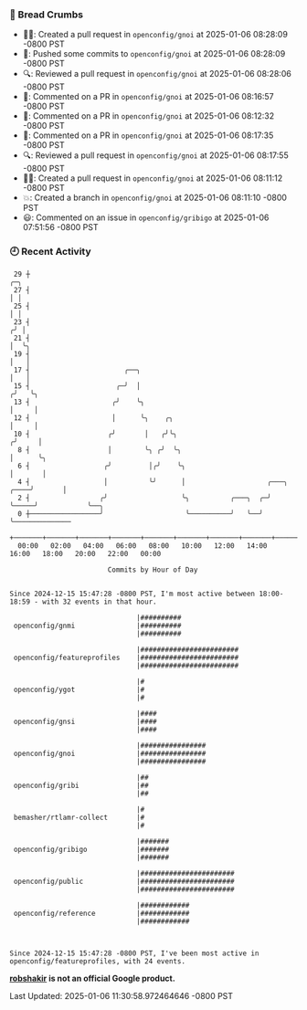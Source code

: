 ### 🍞 Bread Crumbs

 * ✍🏼: Created a pull request in `openconfig/gnoi` at 2025-01-06 08:28:09 -0800 PST
 * 🚢: Pushed some commits to `openconfig/gnoi` at 2025-01-06 08:28:09 -0800 PST
 * 🔍: Reviewed a pull request in  `openconfig/gnoi` at 2025-01-06 08:28:06 -0800 PST
 * 💬: Commented on a PR in  `openconfig/gnoi` at 2025-01-06 08:16:57 -0800 PST
 * 💬: Commented on a PR in  `openconfig/gnoi` at 2025-01-06 08:12:32 -0800 PST
 * 💬: Commented on a PR in  `openconfig/gnoi` at 2025-01-06 08:17:35 -0800 PST
 * 🔍: Reviewed a pull request in  `openconfig/gnoi` at 2025-01-06 08:17:55 -0800 PST
 * ✍🏼: Created a pull request in `openconfig/gnoi` at 2025-01-06 08:11:12 -0800 PST
 * 💥: Created a branch in `openconfig/gnoi` at 2025-01-06 08:11:10 -0800 PST
 * 😃: Commented on an issue in `openconfig/gribigo` at 2025-01-06 07:51:56 -0800 PST

### 🕘 Recent Activity
```
 29 ┼                                                                            ╭─╮
 27 ┤                                                                            │ │
 25 ┤                                                                            │ │
 23 ┤                                                                           ╭╯ │
 21 ┤                                                                           │  ╰╮
 19 ┤                                                                           │   │
 17 ┤                       ╭──╮                                                │   │
 15 ┤                     ╭─╯  │                                               ╭╯   ╰╮
 13 ┤                    ╭╯    ╰╮                                              │     │
 12 ┤                    │      ╰╮    ╭╮                                       │     │
 10 ┤                   ╭╯       │   ╭╯╰╮                                     ╭╯     │
  8 ┤                   │        ╰╮ ╭╯  ╰╮                                    │      ╰╮
  6 ┤                  ╭╯         │╭╯    ╰╮                                   │       │
  4 ┤                  │          ╰╯      │                    ╭───╮     ╭────╯       │
  2 ┤                 ╭╯                  ╰╮          ╭───╮  ╭─╯   ╰─────╯            ╰──╮
  0 ┼─────────────────╯                    ╰──────────╯   ╰──╯                           ╰──────────────
    +───────+───────+───────+───────+───────+───────+───────+───────+───────+───────+───────+───────+────
  00:00   02:00   04:00   06:00   08:00   10:00   12:00   14:00   16:00   18:00   20:00   22:00   00:00   

						Commits by Hour of Day


Since 2024-12-15 15:47:28 -0800 PST, I'm most active between 18:00-18:59 - with 32 events in that hour.

```



```
                               |##########
 openconfig/gnmi               |##########
                               |##########

                               |########################
 openconfig/featureprofiles    |########################
                               |########################

                               |#
 openconfig/ygot               |#
                               |#

                               |####
 openconfig/gnsi               |####
                               |####

                               |################
 openconfig/gnoi               |################
                               |################

                               |##
 openconfig/gribi              |##
                               |##

                               |#
 bemasher/rtlamr-collect       |#
                               |#

                               |#######
 openconfig/gribigo            |#######
                               |#######

                               |#######################
 openconfig/public             |#######################
                               |#######################

                               |############
 openconfig/reference          |############
                               |############



Since 2024-12-15 15:47:28 -0800 PST, I've been most active in openconfig/featureprofiles, with 24 events.

```
**[robshakir](mailto:robjs@google.com) is not an official Google product.**  


Last Updated: 2025-01-06 11:30:58.972464646 -0800 PST
